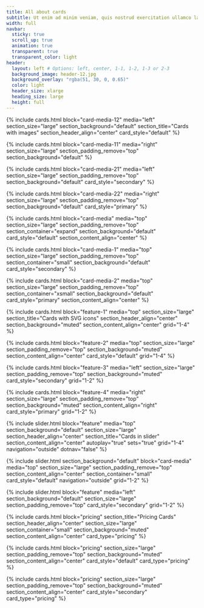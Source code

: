 ```yaml
---
title: All about cards
subtitle: Ut enim ad minim veniam, quis nostrud exercitation ullamco laboris nisi ut aliquip ex ea commodo consequat. Duis aute irure dolor in reprehenderit in voluptate velit.
width: full
navbar:
  sticky: true
  scroll_up: true
  animation: true
  transparent: true
  transparent_color: light
header:
  layout: left # Options: left, center, 1-1, 1-2, 1-3 or 2-3
  background_image: header-12.jpg
  background_overlay: "rgba(51, 30, 0, 0.65)"
  color: light
  header_size: xlarge
  heading_size: large
  height: full
---
```


{% include cards.html 
  block="card-media-12" 
  media="left" 
  section_size="large"
  section_background="default"
  section_title="Cards with images"
  section_header_align="center"
  card_style="default"
%}

{% include cards.html 
  block="card-media-11" 
  media="right" 
  section_size="large"
  section_padding_remove="top"
  section_background="default"
%}

{% include cards.html 
  block="card-media-21" 
  media="left" 
  section_size="large"
  section_padding_remove="top"
  section_background="default"
  card_style="secondary"
%}

{% include cards.html 
  block="card-media-22" 
  media="right" 
  section_size="large"
  section_padding_remove="top"
  section_background="default"
  card_style="primary"
%}

{% include cards.html 
  block="card-media" 
  media="top" 
  section_size="large"
  section_padding_remove="top"
  section_container="expand"
  section_background="default"
  card_style="default"
  section_content_align="center"
%}

{% include cards.html 
  block="card-media-1" 
  media="top" 
  section_size="large"
  section_padding_remove="top"
  section_container="small"
  section_background="default"
  card_style="secondary"
%}

{% include cards.html 
  block="card-media-2" 
  media="top" 
  section_size="large"
  section_padding_remove="top"
  section_container="xsmall"
  section_background="default"
  card_style="primary"
  section_content_align="center"
%}

{% include cards.html 
  block="feature-1" 
  media="top" 
  section_size="large"
  section_title="Cards with SVG icons"
  section_header_align="center"
  section_background="muted"
  section_content_align="center"
  grid="1-4"
%}

{% include cards.html 
  block="feature-2" 
  media="top" 
  section_size="large"
  section_padding_remove="top"
  section_background="muted"
  section_content_align="center"
  card_style="default"
  grid="1-4"
%}

{% include cards.html 
  block="feature-3" 
  media="left" 
  section_size="large"
  section_padding_remove="top"
  section_background="muted"
  card_style="secondary"
  grid="1-2"
%}

{% include cards.html 
  block="feature-4" 
  media="right" 
  section_size="large"
  section_padding_remove="top"
  section_background="muted"
  section_content_align="right"
  card_style="primary"
  grid="1-2"
%}

{% include slider.html 
  block="feature" 
  media="top" 
  section_background="default"
  section_size="large"
  section_header_align="center" 
  section_title="Cards in slider" 
  section_content_align="center"
  autoplay="true"
  sets="true"
  grid="1-4"
  navigation="outside"
  dotnav="false"
%}

{% include slider.html 
  section_background="default"
  block="card-media" 
  media="top" 
  section_size="large"
  section_padding_remove="top"
  section_content_align="center"
  section_container="small"
  card_style="default"
  navigation="outside"
  grid="1-2"
%}

{% include slider.html 
  block="feature" 
  media="left" 
  section_background="default"
  section_size="large"
  section_padding_remove="top"
  card_style="secondary"
  grid="1-2"
%}

{% include cards.html 
  block="pricing" 
  section_title="Pricing Cards" 
  section_header_align="center"
  section_size="large"
  section_container="small"
  section_background="muted" 
  section_content_align="center"
  card_type="pricing"
%}

{% include cards.html 
  block="pricing" 
  section_size="large"
  section_padding_remove="top"
  section_background="muted" 
  section_content_align="center"
  card_style="default"
  card_type="pricing"
%}

{% include cards.html 
  block="pricing" 
  section_size="large"
  section_padding_remove="top"
  section_background="muted" 
  section_content_align="center"
  card_style="secondary"
  card_type="pricing"
%}

